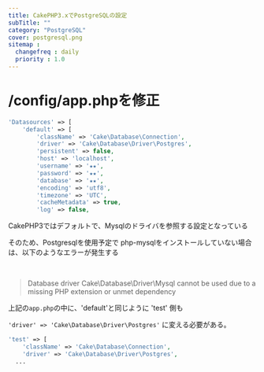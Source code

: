 ```yaml
---
title: CakePHP3.xでPostgreSQLの設定
subTitle: ""
category: "PostgreSQL"
cover: postgresql.png
sitemap :
  changefreq : daily
  priority : 1.0
---
```


# /config/app.phpを修正

```php
'Datasources' => [
    'default' => [
        'className' => 'Cake\Database\Connection',
        'driver' => 'Cake\Database\Driver\Postgres',
        'persistent' => false,
        'host' => 'localhost',
        'username' => '★★',
        'password' => '★★',
        'database' => '★★',
        'encoding' => 'utf8',
        'timezone' => 'UTC',
        'cacheMetadata' => true,
        'log' => false,
```

CakePHP3ではデフォルトで、Mysqlのドライバを参照する設定となっている

そのため、Postgresqlを使用予定で php-mysqlをインストールしていない場合は、以下のようなエラーが発生する

<br>

> Database driver Cake\Database\Driver\Mysql cannot be used due to a missing PHP extension or unmet dependency

上記の`app.php`の中に、'default'と同じように 'test' 側も

`'driver' => 'Cake\Database\Driver\Postgres'` に変える必要がある。

```php
'test' => [
    'className' => 'Cake\Database\Connection',
    'driver' => 'Cake\Database\Driver\Postgres',
  ...
```

